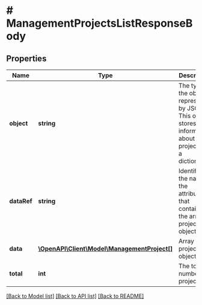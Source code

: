 # # ManagementProjectsListResponseBody

## Properties

Name | Type | Description | Notes
------------ | ------------- | ------------- | -------------
**object** | **string** | The type of the object represented by JSON. This object stores information about the projects in a dictionary. | [optional] [default to 'list']
**dataRef** | **string** | Identifies the name of the attribute that contains the array of project objects. | [optional] [default to 'data']
**data** | [**\OpenAPI\Client\Model\ManagementProject[]**](ManagementProject.md) | Array of project objects. | [optional]
**total** | **int** | The total number of projects. | [optional]

[[Back to Model list]](../../README.md#models) [[Back to API list]](../../README.md#endpoints) [[Back to README]](../../README.md)
